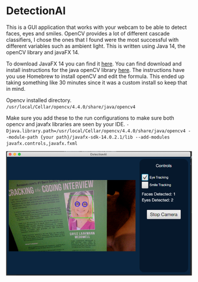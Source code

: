 # DetectionAI
This is a GUI application that works with your webcam to be able to detect faces, eyes and smiles. OpenCV provides a lot of different cascade classifiers, I chose the ones that I found were the most successful with different variables such as ambient light. This is written using Java 14, the openCV library and javaFX 14.

To download JavaFX 14 you can find it [here](https://openjfx.io).
You can find download and install instructions for the java openCV library [here](https://opencv-java-tutorials.readthedocs.io/en/latest/01-installing-opencv-for-java.html). 
The instructions have you use Homebrew to install openCV and edit the formula. This ended up taking something like 30 minutes since it was a custom install so keep that in mind.


Opencv installed directory.
`/usr/local/Cellar/opencv/4.4.0/share/java/opencv4`

Make sure you add these to the run configurations to make sure both opencv and javafx libraries are seen by your IDE.
`-Djava.library.path=/usr/local/Cellar/opencv/4.4.0/share/java/opencv4 --module-path {your path}/javafx-sdk-14.0.2.1/lib --add-modules javafx.controls,javafx.fxml`

![Screenshot](screenshot.png)



